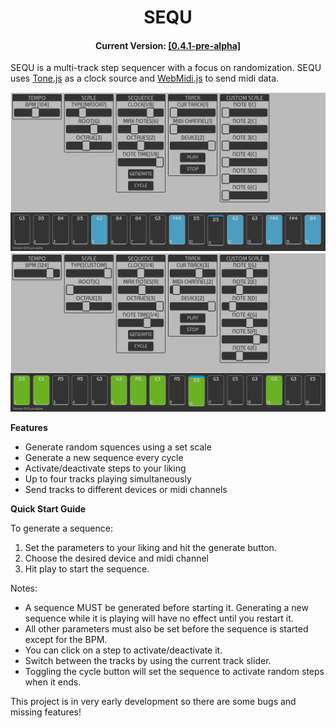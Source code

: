 <h1 align="center">SEQU</h1>
<h4 align="center">Current Version: <a href="https://ryan-pickert.github.io/sequ/">[0.4.1-pre-alpha]</a></h4>

SEQU is a multi-track step sequencer with a focus on randomization.
SEQU uses <a href="https://tonejs.github.io/">Tone.js</a> as a clock source and <a href="https://github.com/djipco/webmidi">WebMidi.js</a> to send midi data.

<img src="pic/screen1.png">
<img src="pic/screen2.png">

**Features**
* Generate random squences using a set scale
* Generate a new sequence every cycle
* Activate/deactivate steps to your liking
* Up to four tracks playing simultaneously
* Send tracks to different devices or midi channels

**Quick Start Guide**

To generate a sequence:
1. Set the parameters to your liking and hit the generate button.
2. Choose the desired device and midi channel
3. Hit play to start the sequence.

Notes:
- A sequence MUST be generated before starting it. Generating a new sequence while it is playing will have no effect until you restart it.
- All other parameters must also be set before the sequence is started except for the BPM.
- You can click on a step to activate/deactivate it.
- Switch between the tracks by using the current track slider.
- Toggling the cycle button will set the sequence to activate random steps when it ends.

This project is in very early development so there are some bugs and missing features!